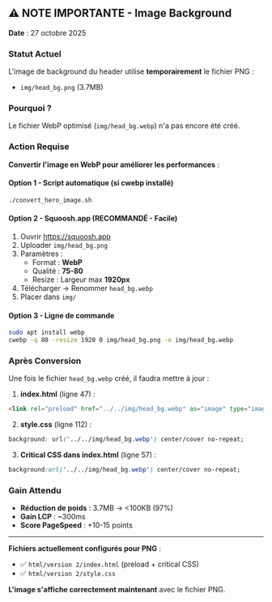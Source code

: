 ## ⚠️ NOTE IMPORTANTE - Image Background

**Date** : 27 octobre 2025

### Statut Actuel

L'image de background du header utilise **temporairement** le fichier PNG :
- `img/head_bg.png` (3.7MB)

### Pourquoi ?

Le fichier WebP optimisé (`img/head_bg.webp`) n'a pas encore été créé.

### Action Requise

**Convertir l'image en WebP pour améliorer les performances** :

#### Option 1 - Script automatique (si cwebp installé)
```bash
./convert_hero_image.sh
```

#### Option 2 - Squoosh.app (RECOMMANDÉ - Facile)
1. Ouvrir https://squoosh.app
2. Uploader `img/head_bg.png`
3. Paramètres :
   - Format : **WebP**
   - Qualité : **75-80**
   - Resize : Largeur max **1920px**
4. Télécharger → Renommer `head_bg.webp`
5. Placer dans `img/`

#### Option 3 - Ligne de commande
```bash
sudo apt install webp
cwebp -q 80 -resize 1920 0 img/head_bg.png -o img/head_bg.webp
```

### Après Conversion

Une fois le fichier `head_bg.webp` créé, il faudra mettre à jour :

1. **index.html** (ligne 47) :
```html
<link rel="preload" href="../../img/head_bg.webp" as="image" type="image/webp">
```

2. **style.css** (ligne 112) :
```css
background: url('../../img/head_bg.webp') center/cover no-repeat;
```

3. **Critical CSS dans index.html** (ligne 57) :
```css
background:url('../../img/head_bg.webp') center/cover no-repeat;
```

### Gain Attendu

- **Réduction de poids** : 3.7MB → <100KB (97%)
- **Gain LCP** : ~300ms
- **Score PageSpeed** : +10-15 points

---

**Fichiers actuellement configurés pour PNG** :
- ✅ `html/version 2/index.html` (preload + critical CSS)
- ✅ `html/version 2/style.css`

**L'image s'affiche correctement maintenant** avec le fichier PNG.
